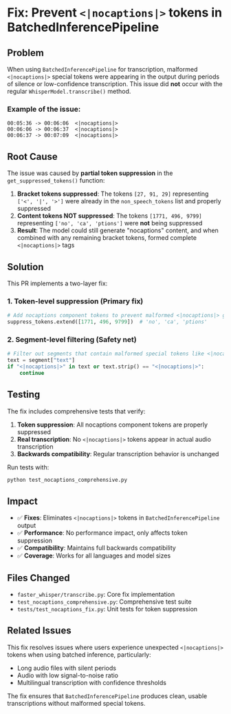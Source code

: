 # Fix: Prevent `<|nocaptions|>` tokens in BatchedInferencePipeline

## Problem

When using `BatchedInferencePipeline` for transcription, malformed `<|nocaptions|>` special tokens were appearing in the output during periods of silence or low-confidence transcription. This issue did **not** occur with the regular `WhisperModel.transcribe()` method.

### Example of the issue:
```
00:05:36 -> 00:06:06  <|nocaptions|>
00:06:06 -> 00:06:37  <|nocaptions|>
00:06:37 -> 00:07:09  <|nocaptions|>
```

## Root Cause

The issue was caused by **partial token suppression** in the `get_suppressed_tokens()` function:

1. **Bracket tokens suppressed**: The tokens `[27, 91, 29]` representing `['<', '|', '>']` were already in the `non_speech_tokens` list and properly suppressed
2. **Content tokens NOT suppressed**: The tokens `[1771, 496, 9799]` representing `['no', 'ca', 'ptions']` were **not** being suppressed
3. **Result**: The model could still generate "nocaptions" content, and when combined with any remaining bracket tokens, formed complete `<|nocaptions|>` tags

## Solution

This PR implements a two-layer fix:

### 1. Token-level suppression (Primary fix)
```python
# Add nocaptions component tokens to prevent malformed <|nocaptions|> generation
suppress_tokens.extend([1771, 496, 9799])  # 'no', 'ca', 'ptions'
```

### 2. Segment-level filtering (Safety net)
```python
# Filter out segments that contain malformed special tokens like <|nocaptions|>
text = segment["text"]
if "<|nocaptions|>" in text or text.strip() == "<|nocaptions|>":
    continue
```

## Testing

The fix includes comprehensive tests that verify:

1. **Token suppression**: All nocaptions component tokens are properly suppressed
2. **Real transcription**: No `<|nocaptions|>` tokens appear in actual audio transcription
3. **Backwards compatibility**: Regular transcription behavior is unchanged

Run tests with:
```bash
python test_nocaptions_comprehensive.py
```

## Impact

- ✅ **Fixes**: Eliminates `<|nocaptions|>` tokens in `BatchedInferencePipeline` output
- ✅ **Performance**: No performance impact, only affects token suppression
- ✅ **Compatibility**: Maintains full backwards compatibility
- ✅ **Coverage**: Works for all languages and model sizes

## Files Changed

- `faster_whisper/transcribe.py`: Core fix implementation
- `test_nocaptions_comprehensive.py`: Comprehensive test suite
- `tests/test_nocaptions_fix.py`: Unit tests for token suppression

## Related Issues

This fix resolves issues where users experience unexpected `<|nocaptions|>` tokens when using batched inference, particularly:
- Long audio files with silent periods
- Audio with low signal-to-noise ratio
- Multilingual transcription with confidence thresholds

The fix ensures that `BatchedInferencePipeline` produces clean, usable transcriptions without malformed special tokens.
